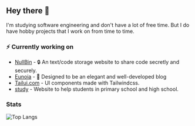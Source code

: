 ## Hey there :wave:

I'm studying software engineering and don't have a lot of free time. But I do have hobby projects that I work on from time to time.

### :zap: Currently working on
- [NullBin](https://github.com/KB885/NullBin) - 🔒 An text/code storage website to share code secretly and securely. 
- [Eunoia](https://github.com/KB885/Eunoia) - 🌝 Designed to be an elegant and well-developed blog
- [Tailui.com](https://tailui.com) - UI components made with Tailwindcss. 
- [study](https://#) - Website to help students in primary school and high school.

### Stats

![Top Langs](https://github-readme-stats.vercel.app/api/top-langs/?username=kb885&layout=compact&theme=radical)

